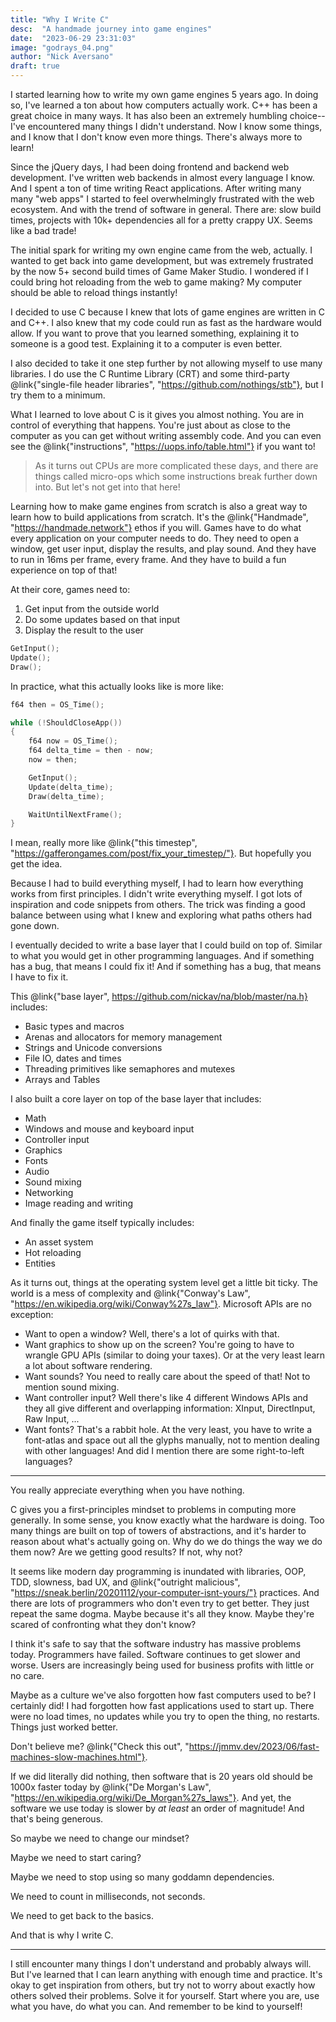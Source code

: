 ```yaml
---
title: "Why I Write C"
desc:  "A handmade journey into game engines"
date:  "2023-06-29 23:31:03"
image: "godrays_04.png"
author: "Nick Aversano"
draft: true
---
```


I started learning how to write my own game engines 5 years ago.
In doing so, I've learned a ton about how computers actually work.
C++ has been a great choice in many ways.
It has also been an extremely humbling choice--I've encountered many things I didn't understand.
Now I know some things, and I know that I don't know even more things.
There's always more to learn!

Since the jQuery days, I had been doing frontend and backend web development.
I've written web backends in almost every language I know.
And I spent a ton of time writing React applications.
After writing many many "web apps" I started to feel overwhelmingly frustrated with the web ecosystem.
And with the trend of software in general.
There are: slow build times, projects with 10k+ dependencies all for a pretty crappy UX. Seems like a bad trade!

The initial spark for writing my own engine came from the web, actually.
I wanted to get back into game development, but was extremely frustrated by the now 5+ second build times of Game Maker Studio.
I wondered if I could bring hot reloading from the web to game making?
My computer should be able to reload things instantly!

I decided to use C because I knew that lots of game engines are written in C and C++.
I also knew that my code could run as fast as the hardware would allow.
If you want to prove that you learned something, explaining it to someone is a good test. Explaining it to a computer is even better.

I also decided to take it one step further by not allowing myself to use many libraries.
I do use the C Runtime Library (CRT) and some third-party @link{"single-file header libraries", "https://github.com/nothings/stb"}, but I try them to a minimum.

What I learned to love about C is it gives you almost nothing.
You are in control of everything that happens.
You're just about as close to the computer as you can get without writing assembly code.
And you can even see the @link{"instructions", "https://uops.info/table.html"} if you want to!

> As it turns out CPUs are more complicated these days, and there are things called micro-ops which some instructions break further down into. But let's not get into that here!

Learning how to make game engines from scratch is also a great way to learn
how to build applications from scratch.
It's the @link{"Handmade", "https://handmade.network"} ethos if you will.
Games have to do what every application on your computer needs to do. They need to open a window, get user input, display the results, and play sound.
And they have to run in 16ms per frame, every frame.
And they have to build a fun experience on top of that!

At their core, games need to:

1. Get input from the outside world
2. Do some updates based on that input
3. Display the result to the user

```c
GetInput();
Update();
Draw();
```

In practice, what this actually looks like is more like:

```c
f64 then = OS_Time();

while (!ShouldCloseApp())
{
    f64 now = OS_Time();
    f64 delta_time = then - now;
    now = then;

    GetInput();
    Update(delta_time);
    Draw(delta_time);

    WaitUntilNextFrame();
}
```

I mean, really more like @link{"this timestep", "https://gafferongames.com/post/fix_your_timestep/"}. But hopefully you get the idea.

Because I had to build everything myself, I had to learn how everything works from first principles.
I didn't write everything myself. I got lots of inspiration and code snippets from others.
The trick was finding a good balance between using what I knew and exploring what paths others had gone down.

I eventually decided to write a base layer that I could build on top of.
Similar to what you would get in other programming languages.
And if something has a bug, that means I could fix it!
And if something has a bug, that means I have to fix it.

This @link{"base layer", https://github.com/nickav/na/blob/master/na.h} includes:
- Basic types and macros
- Arenas and allocators for memory management
- Strings and Unicode conversions
- File IO, dates and times
- Threading primitives like semaphores and mutexes
- Arrays and Tables

I also built a core layer on top of the base layer that includes:
- Math
- Windows and mouse and keyboard input
- Controller input
- Graphics
- Fonts
- Audio
- Sound mixing
- Networking
- Image reading and writing

And finally the game itself typically includes:
- An asset system
- Hot reloading
- Entities

As it turns out, things at the operating system level get a little bit ticky.
The world is a mess of complexity and @link{"Conway's Law", "https://en.wikipedia.org/wiki/Conway%27s_law"}.
Microsoft APIs are no exception:

- Want to open a window? Well, there's a lot of quirks with that.
- Want graphics to show up on the screen? You're going to have to wrangle GPU APIs (similar to doing your taxes). Or at the very least learn a lot about software rendering.
- Want sounds? You need to really care about the speed of that! Not to mention sound mixing.
- Want controller input? Well there's like 4 different Windows APIs and they all give different and overlapping information: XInput, DirectInput, Raw Input, ...
- Want fonts? That's a rabbit hole. At the very least, you have to write a font-atlas and space out all the glyphs manually, not to mention dealing with other languages! And did I mention there are some right-to-left languages?

---

You really appreciate everything when you have nothing.

C gives you a first-principles mindset to problems in computing more generally.
In some sense, you know exactly what the hardware is doing.
Too many things are built on top of towers of abstractions, and it's harder to reason about what's actually going on.
Why do we do things the way we do them now?
Are we getting good results?
If not, why not?

It seems like modern day programming is inundated with libraries, OOP, TDD, slowness, bad UX, and @link{"outright malicious", "https://sneak.berlin/20201112/your-computer-isnt-yours/"} practices.
And there are lots of programmers who don't even try to get better.
They just repeat the same dogma. Maybe because it's all they know. Maybe they're scared of confronting what they don't know?

I think it's safe to say that the software industry has massive problems today.
Programmers have failed.
Software continues to get slower and worse.
Users are increasingly being used for business profits with little or no care.

Maybe as a culture we've also forgotten how fast computers used to be?
I certainly did!
I had forgotten how fast applications used to start up.
There were no load times, no updates while you try to open the thing, no restarts.
Things just worked better.

Don't believe me? @link{"Check this out", "https://jmmv.dev/2023/06/fast-machines-slow-machines.html"}.

If we did literally did nothing, then software that is 20 years old should be 1000x faster today by @link{"De Morgan's Law", "https://en.wikipedia.org/wiki/De_Morgan%27s_laws"}.
And yet, the software we use today is slower by _at least_ an order of magnitude!
And that's being generous.

So maybe we need to change our mindset?

Maybe we need to start caring?

Maybe we need to stop using so many goddamn dependencies.

We need to count in milliseconds, not seconds.

We need to get back to the basics.

And that is why I write C.

---

I still encounter many things I don't understand and probably always will.
But I've learned that I can learn anything with enough time and practice.
It's okay to get inspiration from others, but try not to worry about exactly how others solved their problems.
Solve it for yourself.
Start where you are, use what you have, do what you can.
And remember to be kind to yourself!

